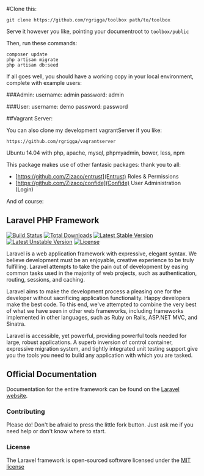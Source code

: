 #Clone this:

    git clone https://github.com/rgrigga/toolbox path/to/toolbox

Serve it however you like, pointing your documentroot to `toolbox/public`

Then, run these commands:

    composer update
    php artisan migrate
    php artisan db:seed

If all goes well, you should have a working copy in your local environment, complete with example users:

###Admin:
username: admin
password: admin

###User:
username: demo
password: password

##Vagrant Server:

You can also clone my development vagrantServer if you like:

    https://github.com/rgrigga/vagrantserver

Ubuntu 14.04 with php, apache, mysql, phpmyadmin, bower, less, npm

This package makes use of other fantasic packages: thank you to all:
* [https://github.com/Zizaco/entrust](Entrust) Roles & Permissions
* [https://github.com/Zizaco/confide](Confide) User Administration (Login)

And of course:
## Laravel PHP Framework

[![Build Status](https://travis-ci.org/laravel/framework.svg)](https://travis-ci.org/laravel/framework)
[![Total Downloads](https://poser.pugx.org/laravel/framework/downloads.svg)](https://packagist.org/packages/laravel/framework)
[![Latest Stable Version](https://poser.pugx.org/laravel/framework/v/stable.svg)](https://packagist.org/packages/laravel/framework)
[![Latest Unstable Version](https://poser.pugx.org/laravel/framework/v/unstable.svg)](https://packagist.org/packages/laravel/framework)
[![License](https://poser.pugx.org/laravel/framework/license.svg)](https://packagist.org/packages/laravel/framework)

Laravel is a web application framework with expressive, elegant syntax. We believe development must be an enjoyable, creative experience to be truly fulfilling. Laravel attempts to take the pain out of development by easing common tasks used in the majority of web projects, such as authentication, routing, sessions, and caching.

Laravel aims to make the development process a pleasing one for the developer without sacrificing application functionality. Happy developers make the best code. To this end, we've attempted to combine the very best of what we have seen in other web frameworks, including frameworks implemented in other languages, such as Ruby on Rails, ASP.NET MVC, and Sinatra.

Laravel is accessible, yet powerful, providing powerful tools needed for large, robust applications. A superb inversion of control container, expressive migration system, and tightly integrated unit testing support give you the tools you need to build any application with which you are tasked.

## Official Documentation

Documentation for the entire framework can be found on the [Laravel website](http://laravel.com/docs).

### Contributing

Please do!  Don't be afraid to press the little fork button.  Just ask me if you need help or don't know where to start.

### License

The Laravel framework is open-sourced software licensed under the [MIT license](http://opensource.org/licenses/MIT)
